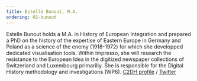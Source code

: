 ```yaml
---
title: Estelle Bunout, M.A.
ordering: 02-bunout
---
```

Estelle Bunout holds a M.A. in History of European Integration and prepared a PhD on the history of the expertise of Eastern Europe in Germany and Poland as a science of the enemy (1918-1972) for which she developped dedicated visualisation tools. 
Within Impresso, she will research the resistance to the European Idea in the digitized newspaper collections of Switzerland and Luxembourg primarilly.
She is responsible for the Digital History methodology and investigations (WP6).
[C2DH profile](https://www.c2dh.uni.lu/people/estelle-bunout) / [Twitter](https://twitter.com/EstelleSzmidt)
